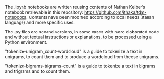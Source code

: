 The .ipynb notebooks are written reusing contents of Nathan Kelber’s notebook retrievable in this repository: https://github.com/ithaka/tdm-notebooks.
Contents have been modified according to local needs (Italian language) and more specific uses.

The .py files are second versions, in some cases with more elaborated code and without textual instructions or explanations, to be processed using a Python environment.

"tokenize-unigram_count-wordcloud" is a guide to tokenize a text in unigrams, to count them and to produce a wordcloud from theese unigrams.

"tokenize-bigrams-trigrams-count" is a guide to tokenize a text in bigrams and trigrams and to count them.
